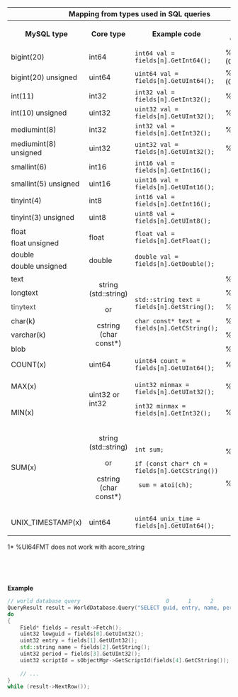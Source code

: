 <div id="main-content" data-inline-comments-target="true" class="wiki-content">
    <div class="table-wrap">
        <table class="confluenceTable" resolved="">
            <thead>
                <tr>
                    <th colspan="4" class="confluenceTh">Mapping from types used in SQL queries</th>
                </tr>
            </thead>
            <tbody>
                <tr>
                    <th class="confluenceTh">
                        <p>MySQL type</p>
                        <th class="confluenceTh">Core type
                    </th>
                    <th class="confluenceTh">Example code</th>
                    <th colspan="1" class="confluenceTh">Variable operators</th>
                </tr>
                <tr>
                    <td colspan="1" class="confluenceTd">bigint(20)</td>
                    <td colspan="1" class="confluenceTd">int64</td>
                    <td colspan="1" class="confluenceTd"><code>int64 val = fields[n].GetInt64();</code></td>
                    <td colspan="1" class="confluenceTd">%I64d&nbsp;&nbsp;&nbsp;&nbsp;&nbsp;&nbsp; (Capital i)</td>
                </tr>
                <tr>
                    <td colspan="1" class="confluenceTd">bigint(20) unsigned</td>
                    <td colspan="1" class="confluenceTd">uint64</td>
                    <td colspan="1" class="confluenceTd"><code><span>uint64 val = fields[n].GetUInt64();</span></code>
                    </td>
                    <td colspan="1" class="confluenceTd">%I64u&nbsp;&nbsp;&nbsp;&nbsp;&nbsp;&nbsp; (Capital i)</td>
                </tr>
                <tr>
                    <td colspan="1" class="confluenceTd">int(11)</td>
                    <td colspan="1" class="confluenceTd">int32</td>
                    <td colspan="1" class="confluenceTd"><code><span>int32 val = fields[n].GetInt32();</span></code>
                    </td>
                    <td colspan="1" class="confluenceTd"><span>%u</span></td>
                </tr>
                <tr>
                    <td colspan="1" class="confluenceTd">int(10) unsigned</td>
                    <td colspan="1" class="confluenceTd">uint32</td>
                    <td colspan="1" class="confluenceTd"><code><span>uint32 val = fields[n].GetUInt32();</span></code>
                    </td>
                    <td colspan="1" class="confluenceTd"><span>%u</span></td>
                </tr>
                <tr>
                    <td colspan="1" class="confluenceTd">mediumint(8)</td>
                    <td colspan="1" class="confluenceTd">int32</td>
                    <td colspan="1" class="confluenceTd"><code><span>int32 val = fields[n].GetInt32();</span></code>
                    </td>
                    <td colspan="1" class="confluenceTd"><span>%u</span></td>
                </tr>
                <tr>
                    <td colspan="1" class="confluenceTd">mediumint(8) unsigned</td>
                    <td colspan="1" class="confluenceTd">uint32</td>
                    <td colspan="1" class="confluenceTd"><code><span>uint32 val = fields[n].GetUInt32();</span></code>
                    </td>
                    <td colspan="1" class="confluenceTd"><span>%u</span></td>
                </tr>
                <tr>
                    <td colspan="1" class="confluenceTd">smallint(6)</td>
                    <td colspan="1" class="confluenceTd">int16</td>
                    <td colspan="1" class="confluenceTd"><code><span>int16 val = fields[n].GetInt16();</span></code>
                    </td>
                    <td colspan="1" class="confluenceTd">&nbsp;</td>
                </tr>
                <tr>
                    <td colspan="1" class="confluenceTd">smallint(5) unsigned</td>
                    <td colspan="1" class="confluenceTd">uint16</td>
                    <td colspan="1" class="confluenceTd"><code><span>uint16 val = fields[n].GetUInt16();</span></code>
                    </td>
                    <td colspan="1" class="confluenceTd">&nbsp;</td>
                </tr>
                <tr>
                    <td colspan="1" class="confluenceTd">tinyint(4)</td>
                    <td colspan="1" class="confluenceTd">int8</td>
                    <td colspan="1" class="confluenceTd"><code><span>int16 val = fields[n].GetInt16();</span></code>
                    </td>
                    <td colspan="1" class="confluenceTd">&nbsp;</td>
                </tr>
                <tr>
                    <td colspan="1" class="confluenceTd">tinyint(3) unsigned</td>
                    <td colspan="1" class="confluenceTd">uint8</td>
                    <td colspan="1" class="confluenceTd"><code><span>uint8 val = fields[n].GetUInt8();</span></code>
                    </td>
                    <td colspan="1" class="confluenceTd">&nbsp;</td>
                </tr>
                <tr>
                    <td colspan="1" class="confluenceTd">float</td>
                    <td rowspan="2" class="confluenceTd">float</td>
                    <td rowspan="2" class="confluenceTd"><code>float val = fields[n].GetFloat();</code></td>
                    <td colspan="1" class="confluenceTd">&nbsp;</td>
                </tr>
                <tr>
                    <td colspan="1" class="confluenceTd">float unsigned</td>
                    <td class="confluenceTd">&nbsp;</td>
                </tr>
                <tr>
                    <td class="confluenceTd">double</td>
                    <td rowspan="2" class="confluenceTd">double</td>
                    <td rowspan="2" class="confluenceTd"><code>double val = fields[n].GetDouble();</code></td>
                    <td colspan="1" class="confluenceTd">&nbsp;</td>
                </tr>
                <tr>
                    <td class="confluenceTd">double unsigned</td>
                    <td class="confluenceTd">&nbsp;</td>
                </tr>
                <tr>
                    <td colspan="1" class="confluenceTd">text</td>
                    <td rowspan="6" class="confluenceTd">
                        <p style="text-align: center;"><span>string (std::string)</span></p>
                        <p style="text-align: center;"><span>or</span></p>
                        <p style="text-align: center;"><span>cstring (char const*)</span></p>
                    </td>
                    <td rowspan="6" class="confluenceTd">
                        <p><code>std::string text = fields[n].GetString();</code></p>
                        <p><code>char const* text = fields[n].GetCString();</code></p>
                    </td>
                    <td colspan="1" class="confluenceTd">%s</td>
                </tr>
                <tr>
                    <td colspan="1" class="confluenceTd">longtext</td>
                    <td class="confluenceTd"><span>%s</span></td>
                </tr>
                <tr>
                    <td colspan="1" class="confluenceTd"><span style="color: rgb(68,68,68);">tinytext</span></td>
                    <td class="confluenceTd"><span style="color: rgb(68,68,68);"><span>%s</span></span></td>
                </tr>
                <tr>
                    <td colspan="1" class="confluenceTd">char(k)</td>
                    <td class="confluenceTd"><span>%s</span></td>
                </tr>
                <tr>
                    <td colspan="1" class="confluenceTd">varchar(k)</td>
                    <td class="confluenceTd"><span>%s</span></td>
                </tr>
                <tr>
                    <td colspan="1" class="confluenceTd">blob</td>
                    <td class="confluenceTd"><span>%s</span></td>
                </tr>
                <tr>
                    <td colspan="1" class="confluenceTd">COUNT(x)</td>
                    <td colspan="1" class="confluenceTd">uint64</td>
                    <td colspan="1" class="confluenceTd"><code><span>uint64 count = fields[n].GetUInt64();</span></code>
                    </td>
                    <td colspan="1" class="confluenceTd">%UI64FMT*</td>
                </tr>
                <tr>
                    <td colspan="1" class="confluenceTd">MAX(x)</td>
                    <td rowspan="2" class="confluenceTd">uint32 or int32</td>
                    <td rowspan="2" class="confluenceTd">
                        <p><code>uint32 minmax = fields[n].GetUInt32();</code></p>
                        <p><code>int32 minmax = fields[n].GetInt32();</code></p>
                    </td>
                    <td colspan="1" class="confluenceTd">%u</td>
                </tr>
                <tr>
                    <td colspan="1" class="confluenceTd">MIN(x)</td>
                    <td class="confluenceTd"><span>%u</span></td>
                </tr>
                <tr>
                    <td colspan="1" class="confluenceTd">SUM(x)</td>
                    <td colspan="1" class="confluenceTd">
                        <p style="text-align: center;">string (std::string)</p>
                        <p style="text-align: center;">or</p>
                        <p style="text-align: center;">cstring (char const*)</p>
                    </td>
                    <td colspan="1" class="confluenceTd">
                        <p><code>int sum;</code></p>
                        <p><code>if (const char* ch = fields[n].GetCString())</code></p>
                        <p><code> sum = atoi(ch);</code></p>
                    </td>
                    <td colspan="1" class="confluenceTd">
                        <p>%s</p>
                        <p>&nbsp;</p>
                        <p>%s</p>
                    </td>
                </tr>
                <tr>
                    <td colspan="1" class="confluenceTd">UNIX_TIMESTAMP(x)</td>
                    <td colspan="1" class="confluenceTd">uint64</td>
                    <td colspan="1" class="confluenceTd"><code>uint64 unix_time = fields[n].GetUInt64();</code></td>
                    <td colspan="1" class="confluenceTd">
                        <p>&nbsp;</p>
                    </td>
                </tr>
            </tbody>
        </table>
    </div>
    <p>1* %UI64FMT does not work with acore_string</p>
    <p>&nbsp;</p>
    <p>&nbsp;</p>
    <div class="code panel pdl conf-macro output-block" style="border-width: 1px;" data-hasbody="true"
        data-macro-name="code" data-macro-id="">
        <div class="codeHeader panelHeader pdl" style="border-bottom-width: 1px;"><b>Example</b></div>
        <div class="codeContent panelContent pdl"></div>
	</div>
</div>
		
```cpp
// world database query                           0      1      2      3        4
QueryResult result = WorldDatabase.Query("SELECT guid, entry, name, period, ScriptName FROM transports");
do
{
    Field* fields = result->Fetch();
    uint32 lowguid = fields[0].GetUInt32();
    uint32 entry = fields[1].GetUInt32();
    std::string name = fields[2].GetString();
    uint32 period = fields[3].GetUInt32();
    uint32 scriptId = sObjectMgr->GetScriptId(fields[4].GetCString());
     
    // ...
}
while (result->NextRow());
```
